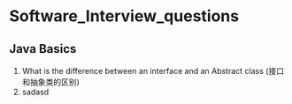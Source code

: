 # Software_Interview_questions

## Java Basics

1. What is the difference between an interface and an Abstract class (接口和抽象类的区别)
2. sadasd
